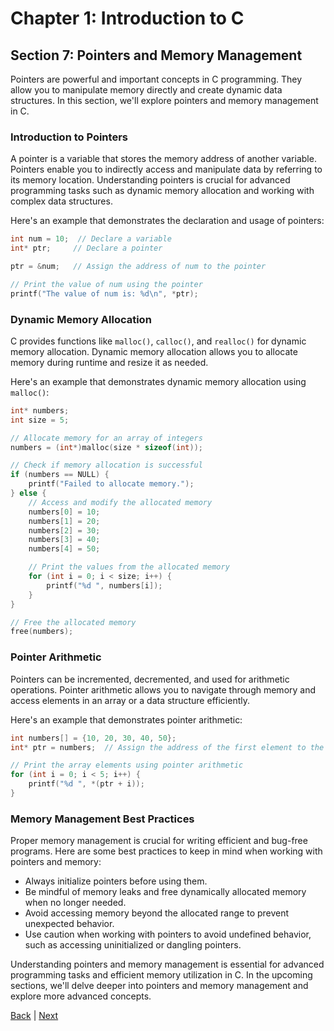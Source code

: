 # Chapter 1: Introduction to C

## Section 7: Pointers and Memory Management

Pointers are powerful and important concepts in C programming. They allow you to manipulate memory directly and create dynamic data structures. In this section, we'll explore pointers and memory management in C.

### Introduction to Pointers

A pointer is a variable that stores the memory address of another variable. Pointers enable you to indirectly access and manipulate data by referring to its memory location. Understanding pointers is crucial for advanced programming tasks such as dynamic memory allocation and working with complex data structures.

Here's an example that demonstrates the declaration and usage of pointers:

```c
int num = 10;  // Declare a variable
int* ptr;     // Declare a pointer

ptr = &num;   // Assign the address of num to the pointer

// Print the value of num using the pointer
printf("The value of num is: %d\n", *ptr);
```

### Dynamic Memory Allocation

C provides functions like `malloc()`, `calloc()`, and `realloc()` for dynamic memory allocation. Dynamic memory allocation allows you to allocate memory during runtime and resize it as needed.

Here's an example that demonstrates dynamic memory allocation using `malloc()`:

```c
int* numbers;
int size = 5;

// Allocate memory for an array of integers
numbers = (int*)malloc(size * sizeof(int));

// Check if memory allocation is successful
if (numbers == NULL) {
    printf("Failed to allocate memory.");
} else {
    // Access and modify the allocated memory
    numbers[0] = 10;
    numbers[1] = 20;
    numbers[2] = 30;
    numbers[3] = 40;
    numbers[4] = 50;

    // Print the values from the allocated memory
    for (int i = 0; i < size; i++) {
        printf("%d ", numbers[i]);
    }
}

// Free the allocated memory
free(numbers);
```

### Pointer Arithmetic

Pointers can be incremented, decremented, and used for arithmetic operations. Pointer arithmetic allows you to navigate through memory and access elements in an array or a data structure efficiently.

Here's an example that demonstrates pointer arithmetic:

```c
int numbers[] = {10, 20, 30, 40, 50};
int* ptr = numbers;  // Assign the address of the first element to the pointer

// Print the array elements using pointer arithmetic
for (int i = 0; i < 5; i++) {
    printf("%d ", *(ptr + i));
}
```

### Memory Management Best Practices

Proper memory management is crucial for writing efficient and bug-free programs. Here are some best practices to keep in mind when working with pointers and memory:

- Always initialize pointers before using them.
- Be mindful of memory leaks and free dynamically allocated memory when no longer needed.
- Avoid accessing memory beyond the allocated range to prevent unexpected behavior.
- Use caution when working with pointers to avoid undefined behavior, such as accessing uninitialized or dangling pointers.

Understanding pointers and memory management is essential for advanced programming tasks and efficient memory utilization in C. In the upcoming sections, we'll delve deeper into pointers and memory management and explore more advanced concepts.

[Back](../sec6/index.md) |
[Next](../../ch2/sec1/index.md)